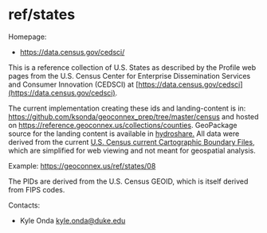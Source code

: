 ref/states
===

Homepage:
* https://data.census.gov/cedsci/

This is a reference collection of U.S. States as described by the Profile web pages from the U.S. Census Center for Enterprise Dissemination Services and Consumer Innovation (CEDSCI) at [https://data.census.gov/cedsci](https://data.census.gov/cedsci). 

The current implementation creating these ids and landing-content is in: https://github.com/ksonda/geoconnex_prep/tree/master/census and hosted on https://reference.geoconnex.us/collections/counties. GeoPackage source for the landing content is available in [hydroshare.](https://www.hydroshare.org/resource/4a22e88e689949afa1cf71ae009eaf1b/data/contents/states.gpkg) All data were derived from the current [U.S. Census current Cartographic Boundary Files](https://www.census.gov/geographies/mapping-files/time-series/geo/cartographic-boundary.html), which are simplified for web viewing and not meant for geospatial analysis.

Example:
https://geoconnex.us/ref/states/08

The PIDs are derived from the U.S. Census GEOID, which is itself derived from FIPS codes. 

Contacts: 
* Kyle Onda <kyle.onda@duke.edu>
